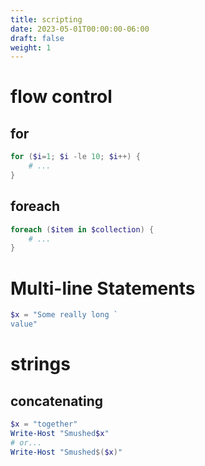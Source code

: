```yaml
---
title: scripting
date: 2023-05-01T00:00:00-06:00
draft: false
weight: 1
---
```


# flow control
## for
```powershell
for ($i=1; $i -le 10; $i++) {
    # ...
}
```
## foreach
```powershell
foreach ($item in $collection) {
    # ...
}
```
# Multi-line Statements
```powershell
$x = "Some really long `
value"
```

# strings
## concatenating
```powershell
$x = "together"
Write-Host "Smushed$x"
# or...
Write-Host "Smushed$($x)"
```
